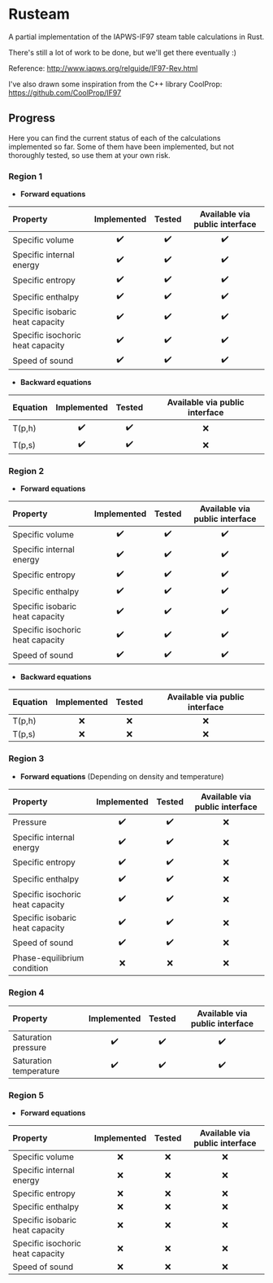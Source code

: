 # Rusteam

A partial implementation of the IAPWS-IF97 steam table calculations in Rust.

There's still a lot of work to be done, but we'll get there eventually :)

Reference: http://www.iapws.org/relguide/IF97-Rev.html

I've also drawn some inspiration from the C++ library CoolProp: https://github.com/CoolProp/IF97

## Progress

Here you can find the current status of each of the calculations implemented so far. Some of them have been implemented, but not thoroughly tested, so use them at your own risk.

### Region 1

- **Forward equations**

| Property | Implemented | Tested | Available via public interface |
|:---------|:--------------:|:-------:|:-------:|
|Specific volume                 |:heavy_check_mark:| :heavy_check_mark: | :heavy_check_mark: |
|Specific internal energy        |:heavy_check_mark:| :heavy_check_mark: | :heavy_check_mark: |
|Specific entropy                |:heavy_check_mark:| :heavy_check_mark: | :heavy_check_mark: |
|Specific enthalpy               |:heavy_check_mark:| :heavy_check_mark: | :heavy_check_mark: |
|Specific isobaric heat capacity |:heavy_check_mark:| :heavy_check_mark: | :heavy_check_mark: |
|Specific isochoric heat capacity |:heavy_check_mark:| :heavy_check_mark: | :heavy_check_mark: |
|Speed of sound|:heavy_check_mark:| :heavy_check_mark: |  :heavy_check_mark: |

- **Backward equations**

| Equation | Implemented | Tested | Available via public interface |
|:---------|:--------------:|:-------:|:-------:|
|T(p,h)                 |:heavy_check_mark:| :heavy_check_mark: | :x: |
|T(p,s)                 |:heavy_check_mark:| :heavy_check_mark: | :x: |


### Region 2

- **Forward equations**

| Property | Implemented | Tested | Available via public interface |
|:---------|:--------------:|:-------:|:-------:|
|Specific volume                 |:heavy_check_mark:| :heavy_check_mark: | :heavy_check_mark: |
|Specific internal energy        |:heavy_check_mark:| :heavy_check_mark: | :heavy_check_mark: |
|Specific entropy                |:heavy_check_mark:| :heavy_check_mark: | :heavy_check_mark: |
|Specific enthalpy               |:heavy_check_mark:| :heavy_check_mark: | :heavy_check_mark: |
|Specific isobaric heat capacity |:heavy_check_mark:| :heavy_check_mark: | :heavy_check_mark: |
|Specific isochoric heat capacity |:heavy_check_mark:| :heavy_check_mark: | :heavy_check_mark: |
|Speed of sound |:heavy_check_mark:| :heavy_check_mark: |  :heavy_check_mark: |

- **Backward equations**

| Equation | Implemented | Tested | Available via public interface |
|:---------|:--------------:|:-------:|:-------:|
|T(p,h)                |:x:| :x: | :x: |
|T(p,s)                 |:x:| :x: | :x: |

### Region 3

- **Forward equations** (Depending on density and temperature)

| Property | Implemented | Tested | Available via public interface |
|:---------|:--------------:|:-------:|:-------:|
|Pressure|:heavy_check_mark:| :heavy_check_mark: | :x: |
|Specific internal energy|:heavy_check_mark:| :heavy_check_mark: | :x: |
|Specific entropy|:heavy_check_mark:| :heavy_check_mark: | :x: |
|Specific enthalpy|:heavy_check_mark:| :heavy_check_mark: | :x: |
|Specific isochoric heat capacity |:heavy_check_mark:| :heavy_check_mark: | :x: |
|Specific isobaric heat capacity |:heavy_check_mark:| :heavy_check_mark: | :x: |
|Speed of sound |:heavy_check_mark:| :heavy_check_mark: | :x: |
|Phase-equilibrium condition|:x:| :x: | :x: |

### Region 4

| Property | Implemented | Tested | Available via public interface |
|:---------|:--------------:|:-------:|:-------:|
|Saturation pressure |:heavy_check_mark:| :heavy_check_mark: | :heavy_check_mark: |
|Saturation temperature |:heavy_check_mark:| :heavy_check_mark: | :heavy_check_mark: |

### Region 5

- **Forward equations**

| Property | Implemented | Tested | Available via public interface |
|:---------|:--------------:|:-------:|:-------:|
|Specific volume|:x:| :x: | :x: |
|Specific internal energy|:x:| :x: | :x: |
|Specific entropy|:x:| :x: | :x: |
|Specific enthalpy|:x:| :x: | :x: |
|Specific isobaric heat capacity |:x:| :x: | :x: |
|Specific isochoric heat capacity |:x:| :x: | :x: |
|Speed of sound |:x:| :x: | :x: |
